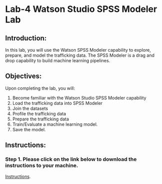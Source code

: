 # Lab-4 Watson Studio SPSS Modeler Lab

## Introduction: 

In this lab, you will use the Watson SPSS Modeler capability to explore, prepare, and model the trafficking data. The SPSS Modeler is a drag and drop capability to build machine learning pipelines. 

## Objectives: 

Upon completing the lab, you will:

1. Become familiar with the Watson Studio SPSS Modeler capability
2. Load the trafficking data into SPSS Modeler
3. Join the datasets
4. Profile the trafficking data 
5. Prepare the trafficking data 
6. Train/Evaluate a machine learning model.  
7. Save the model. 

## Instructions:

### Step 1.  Please click on the link below to download the instructions to your machine.

[Instructions](https://github.com/bleonardb3/ML_POT_05-09/raw/master/Lab-5/fht-spss-modeler-edits%1.0.pdf).

